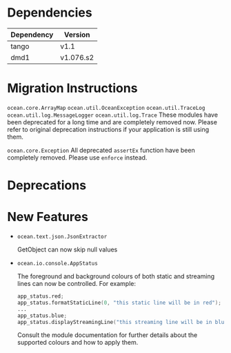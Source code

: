 Dependencies
============

Dependency | Version
-----------|---------
tango      | v1.1
dmd1       | v1.076.s2

Migration Instructions
======================

`ocean.core.ArrayMap`
`ocean.util.OceanException`
`ocean.util.TraceLog`
`ocean.util.log.MessageLogger`
`ocean.util.log.Trace`
  These modules have been deprecated for a long time and are completely
  removed now. Please refer to original deprecation instructions if your
  application is still using them.

`ocean.core.Exception`
  All deprecated `assertEx` function have been completely removed. Please
  use `enforce` instead.

Deprecations
============


New Features
============

* ``ocean.text.json.JsonExtractor``

  GetObject can now skip null values
  
* ``ocean.io.console.AppStatus``

  The foreground and background colours of both static and streaming lines can
  now be controlled.
  For example:

  ```d
  app_status.red;
  app_status.formatStaticLine(0, "this static line will be in red");
  ...
  app_status.blue;
  app_status.displayStreamingLine("this streaming line will be in blue");
  ```
      
  Consult the module documentation for further details about the supported
  colours and how to apply them.
